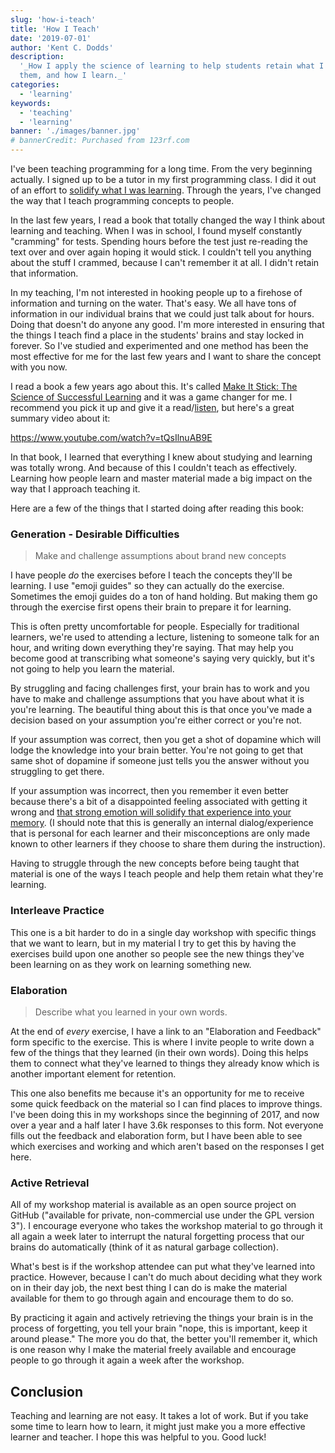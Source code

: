 ```yaml
---
slug: 'how-i-teach'
title: 'How I Teach'
date: '2019-07-01'
author: 'Kent C. Dodds'
description:
  '_How I apply the science of learning to help students retain what I teach
  them, and how I learn._'
categories:
  - 'learning'
keywords:
  - 'teaching'
  - 'learning'
banner: './images/banner.jpg'
# bannerCredit: Purchased from 123rf.com
---
```


I've been teaching programming for a long time. From the very beginning
actually. I signed up to be a tutor in my first programming class. I did it out
of an effort to
[solidify what I was learning](/blog/solidifying-what-you-learn). Through the
years, I've changed the way that I teach programming concepts to people.

In the last few years, I read a book that totally changed the way I think about
learning and teaching. When I was in school, I found myself constantly
"cramming" for tests. Spending hours before the test just re-reading the text
over and over again hoping it would stick. I couldn't tell you anything about
the stuff I crammed, because I can't remember it at all. I didn't retain that
information.

In my teaching, I'm not interested in hooking people up to a firehose of
information and turning on the water. That's easy. We all have tons of
information in our individual brains that we could just talk about for hours.
Doing that doesn't do anyone any good. I'm more interested in ensuring that the
things I teach find a place in the students' brains and stay locked in forever.
So I've studied and experimented and one method has been the most effective for
me for the last few years and I want to share the concept with you now.

I read a book a few years ago about this. It's called
[Make It Stick: The Science of Successful Learning](https://makeitstick.net/)
and it was a game changer for me. I recommend you pick it up and give it a
read/[listen](https://www.audible.com/pd/Make-It-Stick-Audiobook/B00M0EO7EY),
but here's a great summary video about it:

https://www.youtube.com/watch?v=tQsIlnuAB9E

In that book, I learned that everything I knew about studying and learning was
totally wrong. And because of this I couldn't teach as effectively. Learning how
people learn and master material made a big impact on the way that I approach
teaching it.

Here are a few of the things that I started doing after reading this book:

### Generation - Desirable Difficulties

> Make and challenge assumptions about brand new concepts

I have people _do_ the exercises before I teach the concepts they'll be
learning. I use "emoji guides" so they can actually do the exercise. Sometimes
the emoji guides do a ton of hand holding. But making them go through the
exercise first opens their brain to prepare it for learning.

This is often pretty uncomfortable for people. Especially for traditional
learners, we're used to attending a lecture, listening to someone talk for an
hour, and writing down everything they're saying. That may help you become good
at transcribing what someone's saying very quickly, but it's not going to help
you learn the material.

By struggling and facing challenges first, your brain has to work and you have
to make and challenge assumptions that you have about what it is you're
learning. The beautiful thing about this is that once you've made a decision
based on your assumption you're either correct or you're not.

If your assumption was correct, then you get a shot of dopamine which will lodge
the knowledge into your brain better. You're not going to get that same shot of
dopamine if someone just tells you the answer without you struggling to get
there.

If your assumption was incorrect, then you remember it even better because
there's a bit of a disappointed feeling associated with getting it wrong and
[that strong emotion will solidify that experience into your memory](https://www.ncbi.nlm.nih.gov/pmc/articles/PMC5573739/).
(I should note that this is generally an internal dialog/experience that is
personal for each learner and their misconceptions are only made known to other
learners if they choose to share them during the instruction).

Having to struggle through the new concepts before being taught that material is
one of the ways I teach people and help them retain what they're learning.

### Interleave Practice

This one is a bit harder to do in a single day workshop with specific things
that we want to learn, but in my material I try to get this by having the
exercises build upon one another so people see the new things they've been
learning on as they work on learning something new.

### Elaboration

> Describe what you learned in your own words.

At the end of _every_ exercise, I have a link to an "Elaboration and Feedback"
form specific to the exercise. This is where I invite people to write down a few
of the things that they learned (in their own words). Doing this helps them to
connect what they've learned to things they already know which is another
important element for retention.

This one also benefits me because it's an opportunity for me to receive some
quick feedback on the material so I can find places to improve things. I've been
doing this in my workshops since the beginning of 2017, and now over a year and
a half later I have 3.6k responses to this form. Not everyone fills out the
feedback and elaboration form, but I have been able to see which exercises and
working and which aren't based on the responses I get here.

### Active Retrieval

All of my workshop material is available as an open source project on GitHub
("available for private, non-commercial use under the GPL version 3"). I
encourage everyone who takes the workshop material to go through it all again a
week later to interrupt the natural forgetting process that our brains do
automatically (think of it as natural garbage collection).

What's best is if the workshop attendee can put what they've learned into
practice. However, because I can't do much about deciding what they work on in
their day job, the next best thing I can do is make the material available for
them to go through again and encourage them to do so.

By practicing it again and actively retrieving the things your brain is in the
process of forgetting, you tell your brain "nope, this is important, keep it
around please." The more you do that, the better you'll remember it, which is
one reason why I make the material freely available and encourage people to go
through it again a week after the workshop.

## Conclusion

Teaching and learning are not easy. It takes a lot of work. But if you take some
time to learn how to learn, it might just make you a more effective learner and
teacher. I hope this was helpful to you. Good luck!
